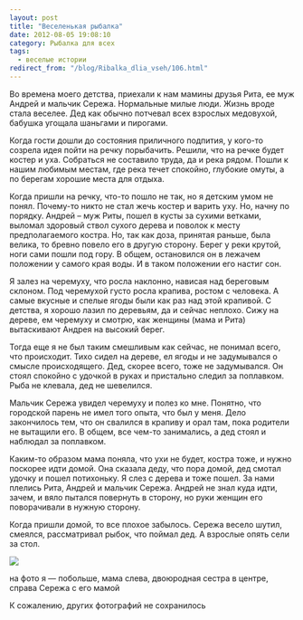 ```yaml
---
layout: post
title: "Веселенькая рыбалка"
date: 2012-08-05 19:08:10
category: Рыбалка для всех
tags:
  - веселые истории
redirect_from: "/blog/Ribalka_dlia_vseh/106.html"
---
```

Во времена моего детства, приехали к нам мамины друзья Рита, ее муж
Андрей и мальчик Сережа. Нормальные милые люди. Жизнь вроде стала
веселее. Дед как обычно потчевал всех взрослых медовухой, бабушка
угощала шаньгами и пирогами.

Когда гости дошли до состояния приличного подпития, у кого-то созрела
идея пойти на речку порыбачить. Решили, что на речке будет костер и уха.
Собраться не составило труда, да и река рядом. Пошли к нашим любимым
местам, где река течет спокойно, глубокие омуты, а по берегам хорошие
места для отдыха.

Когда пришли на речку, что-то пошло не так, но я детским умом не понял.
Почему-то никто не стал жечь костер и варить уху. Но, начну по порядку.
Андрей – муж Риты, пошел в кусты за сухими ветками, выломал здоровый
ствол сухого дерева и поволок к месту предполагаемого костра. Но, так
как доза, принятая раньше, была велика, то бревно повело его в другую
сторону. Берег у реки крутой, ноги сами пошли под гору. В общем,
остановился он в лежачем положении у самого края воды. И в таком
положении его настиг сон.

Я залез на черемуху, что росла наклонно, нависая над береговым склоном.
Под черемухой густо росла крапива, ростом с человека. А самые вкусные и
спелые ягоды были как раз над этой крапивой. С детства, я хорошо лазил
по деревьям, да и сейчас неплохо. Сижу на дереве, ем черемуху и смотрю,
как женщины (мама и Рита) вытаскивают Андрея на высокий берег.

Тогда еще я не был таким смешливым как сейчас, не понимал всего, что
происходит. Тихо сидел на дереве, ел ягоды и не задумывался о смысле
происходящего. Дед, скорее всего, тоже не задумывался. Он стоял спокойно
с удочкой в руках и пристально следил за поплавком. Рыба не клевала, дед
не шевелился.

Мальчик Сережа увидел черемуху и полез ко мне. Понятно, что городской
парень не имел того опыта, что был у меня. Дело закончилось тем, что он
свалился в крапиву и орал там, пока родители не вытащили его. В общем,
все чем-то занимались, а дед стоял и наблюдал за поплавком.

Каким-то образом мама поняла, что ухи не будет, костра тоже, и нужно
поскорее идти домой. Она сказала деду, что пора домой, дед смотал удочку
и пошел потихоньку. Я слез с дерева и тоже пошел. За нами плелись Рита,
Андрей и мальчик Сережа. Андрей не знал куда идти, зачем, и вяло пытался
повернуть в сторону, но руки женщин его поворачивали в нужную сторону.

Когда пришли домой, то все плохое забылось. Сережа весело шутил,
смеялся, рассматривал рыбок, что поймал дед. А взрослые опять сели за
стол.

![](http://fishingguru.ru/uploads/images/00/00/01/2012/08/05/f94195.jpg)

на фото я — побольше, мама слева, двоюродная сестра в центре, справа
Сережа с его мамой

К сожалению, других фотографий не сохранилось
